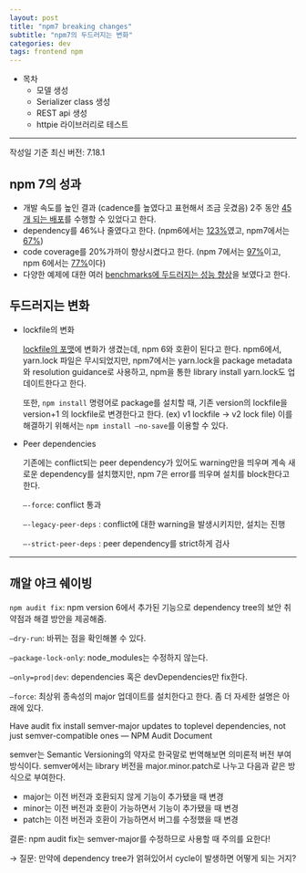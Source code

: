 ```yaml
---
layout: post
title: "npm7 breaking changes"
subtitle: "npm7의 두드러지는 변화"
categories: dev
tags: frontend npm
---
```


- 목차
  - 모델 생성
  - Serializer class 생성
  - REST api 생성
  - httpie 라이브러리로 테스트

---

작성일 기준 최신 버전: 7.18.1

## npm 7의 성과

- 개발 속도를 높인 결과 (cadence를 높였다고 표현해서 조금 웃겼음) 2주 동안 [45개 되는 배포](https://www.npmjs.com/package/npm?activeTab=versions#versions)를 수행할 수 있었다고 한다.
- dependency를 46%나 줄였다고 한다. (npm6에서는 [123%](https://www.npmjs.com/package/npm/v/6.14.11?activeTab=dependencies)였고, npm7에서는 [67%](https://www.npmjs.com/package/npm/v/7.4.3?activeTab=dependencies))
- code coverage를 20%가까이 향상시켰다고 한다. (npm 7에서는 [97%](https://coveralls.io/github/npm/cli)이고, npm 6에서는 [77%](https://coveralls.io/github/npm/cli?branch=v6)이다)
- 다양한 예제에 대한 여러 [benchmarks에 두드러지는 성능 향상](https://github.com/npm/benchmarks)을 보였다고 한다.

## 두드러지는 변화

- lockfile의 변화

  [lockfile의 포맷](https://blog.npmjs.org/post/621733939456933888/npm-v7-series-why-keep-package-lockjson.html)에 변화가 생겼는데, npm 6와 호환이 된다고 한다. npm6에서, yarn.lock 파일은 무시되었지만, npm7에서는 yarn.lock을 package metadata와 resolution guidance로 사용하고, npm을 통한 library install yarn.lock도 업데이트한다고 한다.

  또한, `npm install` 명령어로 package를 설치할 때, 기존 version의 lockfile을 version+1 의 lockfile로 변경한다고 한다. (ex) v1 lockfile → v2 lock file) 이를 해결하기 위해서는 `npm install —no-save`를 이용할 수 있다.

- Peer dependencies

  기존에는 conflict되는 peer dependency가 있어도 warning만을 띄우며 계속 새로운 dependency를 설치했지만, npm 7은 error를 띄우며 설치를 block한다고 한다.

  `—-force`: conflict 통과

  `—-legacy-peer-deps` : conflict에 대한 warning을 발생시키지만, 설치는 진행

  `—-strict-peer-deps` : peer dependency를 strict하게 검사

---

## 깨알 야크 쉐이빙

`npm audit fix`: npm version 6에서 추가된 기능으로 dependency tree의 보안 취약점과 해결 방안을 제공해줌.

`—dry-run`: 바뀌는 점을 확인해볼 수 있다.

`—package-lock-only`: node_modules는 수정하지 않는다.

`—only=prod|dev`: dependencies 혹은 devDependencies만 fix한다.

`—force`: 최상위 종속성의 major 업데이트를 설치한다고 한다. 좀 더 자세한 설명은 아래에 있다.

Have audit fix install semver-major updates to toplevel dependencies, not just semver-compatible ones — NPM Audit Document

semver는 Semantic Versioning의 약자로 한국말로 번역해보면 의미론적 버전 부여 방식이다. semver에서는 library 버전을 major.minor.patch로 나누고 다음과 같은 방식으로 부여한다.

- major는 이전 버전과 호환되지 않게 기능이 추가됐을 때 변경
- minor는 이전 버전과 호환이 가능하면서 기능이 추가됐을 때 변경
- patch는 이전 버전과 호환이 가능하면서 버그를 수정했을 때 변경

결론: npm audit fix는 semver-major를 수정하므로 사용할 때 주의를 요한다!

→ 질문: 만약에 dependency tree가 얽혀있어서 cycle이 발생하면 어떻게 되는 거지?
